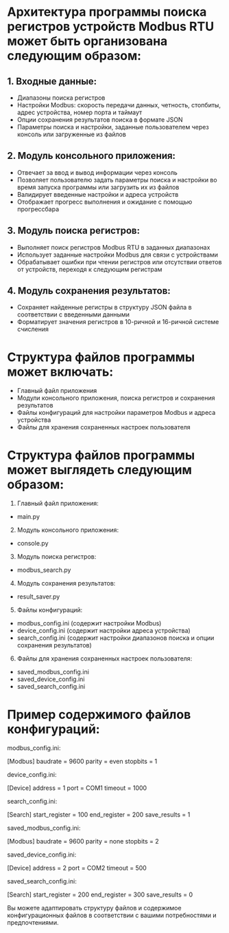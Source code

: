 # Архитектура программы поиска регистров устройств Modbus RTU может быть организована следующим образом:

## 1. Входные данные:
   - Диапазоны поиска регистров
   - Настройки Modbus: скорость передачи данных, четность, стопбиты, адрес устройства, номер порта и таймаут
   - Опции сохранения результатов поиска в формате JSON
   - Параметры поиска и настройки, заданные пользователем через консоль или загруженные из файлов

## 2. Модуль консольного приложения:
   - Отвечает за ввод и вывод информации через консоль
   - Позволяет пользователю задать параметры поиска и настройки во время запуска программы или загрузить их из файлов
   - Валидирует введенные настройки и адреса устройств
   - Отображает прогресс выполнения и ожидание с помощью прогрессбара

## 3. Модуль поиска регистров:
   - Выполняет поиск регистров Modbus RTU в заданных диапазонах
   - Использует заданные настройки Modbus для связи с устройствами
   - Обрабатывает ошибки при чтении регистров или отсутствии ответов от устройств, переходя к следующим регистрам

## 4. Модуль сохранения результатов:
   - Сохраняет найденные регистры в структуру JSON файла в соответствии с введенными данными
   - Форматирует значения регистров в 10-ричной и 16-ричной системе счисления

# Структура файлов программы может включать:
- Главный файл приложения
- Модули консольного приложения, поиска регистров и сохранения результатов
- Файлы конфигураций для настройки параметров Modbus и адреса устройства
- Файлы для хранения сохраненных настроек пользователя



# Структура файлов программы может выглядеть следующим образом:

1. Главный файл приложения:
- main.py

2. Модуль консольного приложения:
- console.py

3. Модуль поиска регистров:
- modbus_search.py

4. Модуль сохранения результатов:
- result_saver.py

5. Файлы конфигураций:
- modbus_config.ini (содержит настройки Modbus)
- device_config.ini (содержит настройки адреса устройства)
- search_config.ini (содержит настройки диапазонов поиска и опции сохранения результатов)

6. Файлы для хранения сохраненных настроек пользователя:
- saved_modbus_config.ini
- saved_device_config.ini
- saved_search_config.ini

# Пример содержимого файлов конфигураций:

modbus_config.ini:

[Modbus]
baudrate = 9600
parity = even
stopbits = 1

device_config.ini:

[Device]
address = 1
port = COM1
timeout = 1000

search_config.ini:

[Search]
start_register = 100
end_register = 200
save_results = 1

saved_modbus_config.ini:

[Modbus]
baudrate = 9600
parity = none
stopbits = 2

saved_device_config.ini:

[Device]
address = 2
port = COM2
timeout = 500

saved_search_config.ini:

[Search]
start_register = 200
end_register = 300
save_results = 0

Вы можете адаптировать структуру файлов и содержимое конфигурационных файлов в соответствии с вашими потребностями и предпочтениями.
